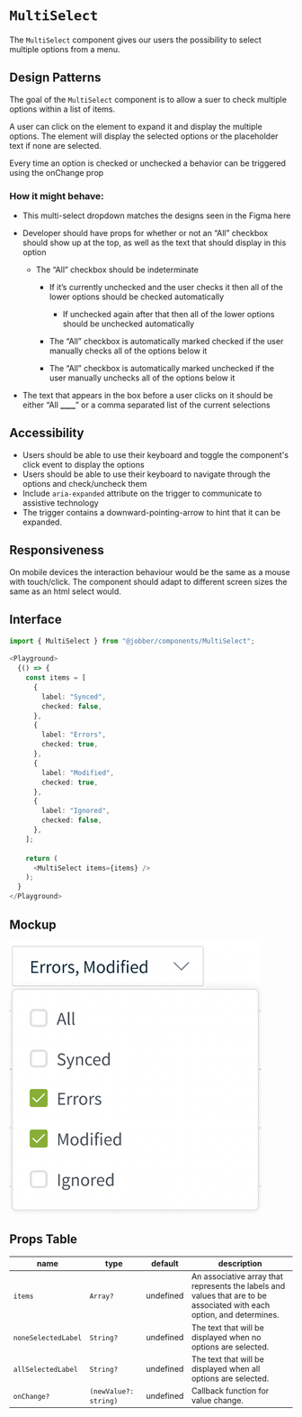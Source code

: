 # `MultiSelect`

The `MultiSelect` component gives our users the possibility to select multiple
options from a menu.

## Design Patterns

The goal of the `MultiSelect` component is to allow a suer to check multiple
options within a list of items.

A user can click on the element to expand it and display the multiple options.
The element will display the selected options or the placeholder text if none
are selected.

Every time an option is checked or unchecked a behavior can be triggered using
the onChange prop

### How it might behave:

- This multi-select dropdown matches the designs seen in the Figma here

- Developer should have props for whether or not an “All” checkbox should show
  up at the top, as well as the text that should display in this option

  - The “All” checkbox should be indeterminate

    - If it’s currently unchecked and the user checks it then all of the lower
      options should be checked automatically

      - If unchecked again after that then all of the lower options should be
        unchecked automatically

    - The “All” checkbox is automatically marked checked if the user manually
      checks all of the options below it

    - The “All” checkbox is automatically marked unchecked if the user manually
      unchecks all of the options below it

- The text that appears in the box before a user clicks on it should be either
  “All **\_\_\_\_**” or a comma separated list of the current selections

## Accessibility

- Users should be able to use their keyboard and toggle the component's click
  event to display the options
- Users should be able to use their keyboard to navigate through the options and
  check/uncheck them
- Include `aria-expanded` attribute on the trigger to communicate to assistive
  technology
- The trigger contains a downward-pointing-arrow to hint that it can be
  expanded.

## Responsiveness

On mobile devices the interaction behaviour would be the same as a mouse with
touch/click. The component should adapt to different screen sizes the same as an
html select would.

## Interface

```ts
import { MultiSelect } from "@jobber/components/MultiSelect";
```

```ts
<Playground>
  {() => {
    const items = [
      {
        label: "Synced",
        checked: false,
      },
      {
        label: "Errors",
        checked: true,
      },
      {
        label: "Modified",
        checked: true,
      },
      {
        label: "Ignored",
        checked: false,
      },
    ];

    return (
      <MultiSelect items={items} />
    );
  }
</Playground>
```

## Mockup

!["MultiSelect Mockup"](./multi_select.png)

## Props Table

| name                | type                  | default   | description                                                                                                            |
| ------------------- | --------------------- | --------- | ---------------------------------------------------------------------------------------------------------------------- |
| `items`             | `Array?`              | undefined | An associative array that represents the labels and values that are to be associated with each option, and determines. |
| `noneSelectedLabel` | `String?`             | undefined | The text that will be displayed when no options are selected.                                                          |
| `allSelectedLabel`  | `String?`             | undefined | The text that will be displayed when all options are selected.                                                         |
| `onChange?`         | `(newValue?: string)` | undefined | Callback function for value change.                                                                                    |
